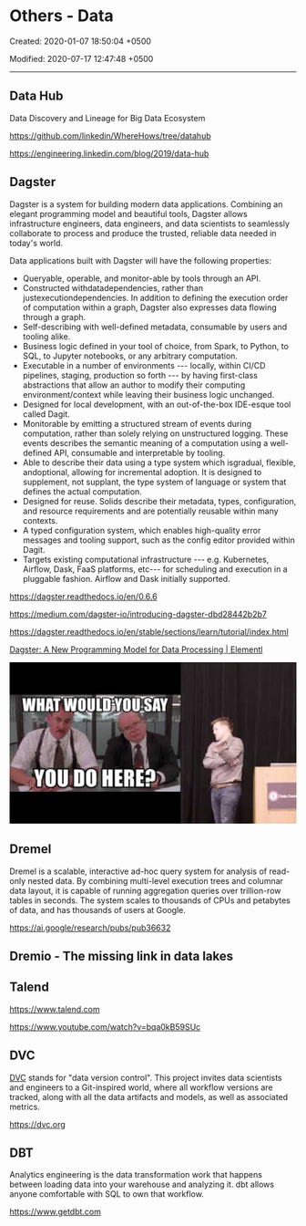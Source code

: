 # Others - Data

Created: 2020-01-07 18:50:04 +0500

Modified: 2020-07-17 12:47:48 +0500

---

## Data Hub

Data Discovery and Lineage for Big Data Ecosystem

<https://github.com/linkedin/WhereHows/tree/datahub>

<https://engineering.linkedin.com/blog/2019/data-hub>

## Dagster

Dagster is a system for building modern data applications. Combining an elegant programming model and beautiful tools, Dagster allows infrastructure engineers, data engineers, and data scientists to seamlessly collaborate to process and produce the trusted, reliable data needed in today's world.

Data applications built with Dagster will have the following properties:

- Queryable, operable, and monitor-able by tools through an API.
- Constructed withdatadependencies, rather than justexecutiondependencies. In addition to defining the execution order of computation within a graph, Dagster also expresses data flowing through a graph.
- Self-describing with well-defined metadata, consumable by users and tooling alike.
- Business logic defined in your tool of choice, from Spark, to Python, to SQL, to Jupyter notebooks, or any arbitrary computation.
- Executable in a number of environments --- locally, within CI/CD pipelines, staging, production so forth --- by having first-class abstractions that allow an author to modify their computing environment/context while leaving their business logic unchanged.
- Designed for local development, with an out-of-the-box IDE-esque tool called Dagit.
- Monitorable by emitting a structured stream of events during computation, rather than solely relying on unstructured logging. These events describes the semantic meaning of a computation using a well-defined API, consumable and interpretable by tooling.
- Able to describe their data using a type system which isgradual, flexible, andoptional, allowing for incremental adoption. It is designed to supplement, not supplant, the type system of language or system that defines the actual computation.
- Designed for reuse. Solids describe their metadata, types, configuration, and resource requirements and are potentially reusable within many contexts.
- A typed configuration system, which enables high-quality error messages and tooling support, such as the config editor provided within Dagit.
- Targets existing computational infrastructure --- e.g. Kubernetes, Airflow, Dask, FaaS platforms, etc--- for scheduling and execution in a pluggable fashion. Airflow and Dask initially supported.

<https://dagster.readthedocs.io/en/0.6.6>

<https://medium.com/dagster-io/introducing-dagster-dbd28442b2b7>

<https://dagster.readthedocs.io/en/stable/sections/learn/tutorial/index.html>

[Dagster: A New Programming Model for Data Processing | Elementl](https://www.youtube.com/watch?v=D_1VJapCscc)

![image](../../media/Technologies-Others-Others-Data-image1.jpg)

## Dremel

Dremel is a scalable, interactive ad-hoc query system for analysis of read-only nested data. By combining multi-level execution trees and columnar data layout, it is capable of running aggregation queries over trillion-row tables in seconds. The system scales to thousands of CPUs and petabytes of data, and has thousands of users at Google.

<https://ai.google/research/pubs/pub36632>

## Dremio - The missing link in data lakes

## Talend

<https://www.talend.com>

<https://www.youtube.com/watch?v=bqa0kB59SUc>

## DVC

[DVC](https://dvc.org/) stands for "data version control". This project invites data scientists and engineers to a Git-inspired world, where all workflow versions are tracked, along with all the data artifacts and models, as well as associated metrics.

<https://dvc.org>

## DBT

Analytics engineering is the data transformation work that happens between loading data into your warehouse and analyzing it. dbt allows anyone comfortable with SQL to own that workflow.

<https://www.getdbt.com>
